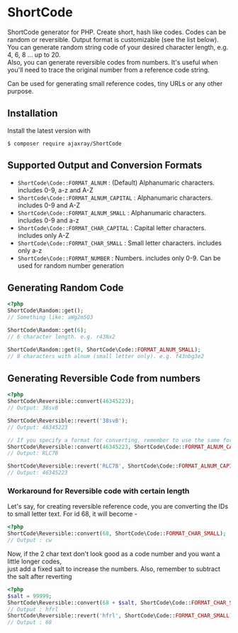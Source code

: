 # ShortCode

ShortCode generator for PHP. Create short, hash like codes. Codes can be random or reversible. Output format is customizable (see the list below).      
You can generate random string code of your desired character length, e.g. 4, 6, 8 ... up to 20.   
Also, you can generate reversible codes from numbers. It's useful when you'll need to trace the original number from a reference code string.    

Can be used for generating small reference codes, tiny URLs or any other purpose.  

## Installation

Install the latest version with

```
$ composer require ajaxray/ShortCode
```

## Supported Output and Conversion Formats

- `ShortCode\Code::FORMAT_ALNUM` : (Default) Alphanumaric characters. includes 0-9, a-z and A-Z
- `ShortCode\Code::FORMAT_ALNUM_CAPITAL` : Alphanumaric characters. includes 0-9 and A-Z
- `ShortCode\Code::FORMAT_ALNUM_SMALL` : Alphanumaric characters. includes 0-9 and a-z
- `ShortCode\Code::FORMAT_CHAR_CAPITAL` : Capital letter characters. includes only A-Z
- `ShortCode\Code::FORMAT_CHAR_SMALL` : Small letter characters. includes only a-z
- `ShortCode\Code::FORMAT_NUMBER` : Numbers. includes only 0-9. Can be used for random number generation

## Generating Random Code

```php
<?php
ShortCode\Random::get(); 
// Something like: aWg2m5Q3

ShortCode\Random::get(6); 
// 6 character length. e.g. r43Nx2

ShortCode\Random::get(8, ShortCode\Code::FORMAT_ALNUM_SMALL); 
// 8 characters with alnum (small letter only). e.g. f43nbg3e2
```

## Generating Reversible Code from numbers
```php
<?php
ShortCode\Reversible::convert(46345223); 
// Output: 38svB

ShortCode\Reversible::revert('38svB');
// Output: 46345223

// If you specify a format for converting, remember to use the same format for reverting
ShortCode\Reversible::convert(46345223, ShortCode\Code::FORMAT_ALNUM_CAPITAL);
// Output: RLC7B

ShortCode\Reversible::revert('RLC7B', ShortCode\Code::FORMAT_ALNUM_CAPITAL);
// Output: 46345223
```

### Workaround for Reversible code with certain length
Let's say, for creating reversible reference code, you are converting the IDs to small letter text.
For id 68, it will become - 
```php
<?php
ShortCode\Reversible::convert(68, ShortCode\Code::FORMAT_CHAR_SMALL);
// Output : cw
```

Now, if the 2 char text don't look good as a code number and you want a little longer codes,  
just add a fixed salt to increase the numbers. Also, remember to subtract the salt after reverting  

```php
<?php
$salt = 99999;
ShortCode\Reversible::convert(68 + $salt, ShortCode\Code::FORMAT_CHAR_SMALL);
// Output : hfrl
ShortCode\Reversible::revert('hfrl', ShortCode\Code::FORMAT_CHAR_SMALL) - $salt;
// Output : 68
```
  
